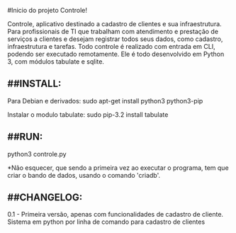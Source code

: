 #Inicio do projeto Controle!

Controle, aplicativo destinado a cadastro de clientes e sua infraestrutura. 
Para profissionais de TI que trabalham com atendimento e prestação de serviços
a clientes e desejam registrar todos seus dados, como cadastro, infraestrutura e tarefas.
Todo controle é realizado com entrada em CLI, podendo ser executado remotamente. 
Ele é todo desenvolvido em Python 3, com módulos tabulate e sqlite.


##INSTALL:
---------
Para Debian e derivados: 
sudo apt-get install python3 python3-pip

Instalar o modulo tabulate:
sudo pip-3.2 install tabulate


##RUN:
---------
python3 controle.py

*Não esquecer, que sendo a primeira vez ao executar o programa, tem que criar o 
bando de dados, usando o comando 'criadb'.


##CHANGELOG:
---------
0.1 - Primeira versão, apenas com funcionalidades de cadastro de cliente. 
Sistema em python por linha de comando para cadastro de clientes
